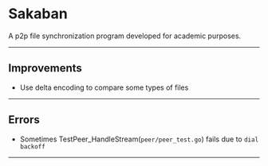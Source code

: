 # Sakaban


A p2p file synchronization program developed for academic purposes.

---

## Improvements
* Use delta encoding to compare some types of files
---

## Errors
* Sometimes TestPeer_HandleStream(`peer/peer_test.go`) fails due to `dial backoff` 
---
